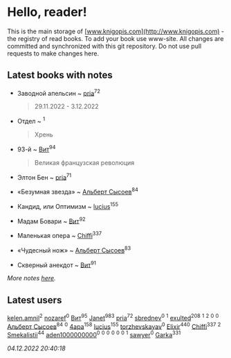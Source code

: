 # Hello, reader!
This is the main storage of [www.knigopis.com](http://www.knigopis.com) - the registry of read books.
To add your book use www-site. All changes are committed and synchronized with this git repository.
Do not use pull requests to make changes here.


## Latest books with notes
* Заводной апельсин ~ [pria](users/128/128917939-vkontakte)<sup>72</sup>
    > 29.11.2022 - 3.12.2022

* Отдел ~ [](users/100/100447278595804083446-google)<sup>1</sup>
    > Хрень

* 93-й ~ [Вит](users/300/300273923-vkontakte)<sup>94</sup>
    > Великая французская революция

* Элтон Бен ~ [pria](users/128/128917939-vkontakte)<sup>71</sup>

* «Безумная звезда» ~ [Альберт Сысоев](users/474/47446642-vkontakte)<sup>84</sup>

* Кандид, или Оптимизм ~ [lucius](users/838/83820536-yandex)<sup>155</sup>

* Мадам Бовари ~ [Вит](users/300/300273923-vkontakte)<sup>92</sup>

* Маленькая опера ~ [Chiffi](users/105/105831994080785626680-google)<sup>337</sup>

* «Чудесный нож» ~ [Альберт Сысоев](users/474/47446642-vkontakte)<sup>83</sup>

* Скверный анекдот ~ [Вит](users/300/300273923-vkontakte)<sup>91</sup>


_More notes [here](latest_books_with_notes.md)._


## Latest users
[kelen.amnil](users/555/555255766-yandex)<sup>2</sup> 
[nozaref](users/360/360373228-vkontakte)<sup>0</sup> 
[Вит](users/300/300273923-vkontakte)<sup>95</sup> 
[Janet](users/108/108113656204404967440-google)<sup>983</sup> 
[pria](users/128/128917939-vkontakte)<sup>72</sup> 
[sbrednev](users/152/152568287-vkontakte)<sup>0</sup> 
[](users/100/100447278595804083446-google)<sup>1</sup> 
[exulted](users/100/100599204551896265722-google)<sup>208</sup> 
[](users/116/116931591025617696299-google)<sup>1</sup> 
[](users/106/106915386474260202605-google)<sup>2</sup> 
[](users/336/336022778-yandex)<sup>0</sup> 
[](users/105/105504786394629614265-google)<sup>0</sup> 
[Альберт Сысоев](users/474/47446642-vkontakte)<sup>84</sup> 
[](users/490/4902057994187718389-mailru)<sup>0</sup> 
[4apa](users/117/117392596378069249667-google)<sup>158</sup> 
[lucius](users/838/83820536-yandex)<sup>155</sup> 
[torzhevskayav](users/142/142711152-vkontakte)<sup>0</sup> 
[Elixir](users/115/115826717712507836033-google)<sup>440</sup> 
[Chiffi](users/105/105831994080785626680-google)<sup>337</sup> 
[](users/187/1871117-yandex)<sup>2</sup> 
[Smekalistii](users/864/86487125-vkontakte)<sup>44</sup> 
[aden1000000000](users/185/18514627-yandex)<sup>0</sup> 
[](users/112/112929930635076578999-google)<sup>0</sup> 
[](users/115/115339911132983129941-google)<sup>0</sup> 
[](users/107/107887484373704297776-google)<sup>0</sup> 
[](users/107/107967543883596923419-google)<sup>0</sup> 
[](users/109/109363607816033953885-google)<sup>0</sup> 
[](users/114/114112027514930339791-google)<sup>1</sup> 
[sawyer](users/117/117035910904503216203-google)<sup>0</sup> 
[Garka](users/115/115753719718250012620-google)<sup>331</sup> 


_04.12.2022 20:40:18_
